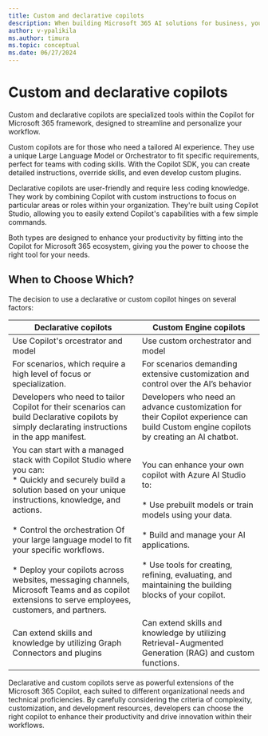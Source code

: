 ```yaml
---
title: Custom and declarative copilots
description: When building Microsoft 365 AI solutions for business, you can either extend Copilot or build your own copilot from the ground up. Use this decision guide to explore your options and considerations.
author: v-ypalikila
ms.author: timura
ms.topic: conceptual
ms.date: 06/27/2024
---
```


# Custom and declarative copilots

Custom and declarative copilots are specialized tools within the Copilot for Microsoft 365 framework, designed to streamline and personalize your workflow.

Custom copilots are for those who need a tailored AI experience. They use a unique Large Language Model or Orchestrator to fit specific requirements, perfect for teams with coding skills. With the Copilot SDK, you can create detailed instructions, override skills, and even develop custom plugins.

Declarative copilots are user-friendly and require less coding knowledge. They work by combining Copilot with custom instructions to focus on particular areas or roles within your organization. They're built using Copilot Studio, allowing you to easily extend Copilot's capabilities with a few simple commands.

Both types are designed to enhance your productivity by fitting into the Copilot for Microsoft 365 ecosystem, giving you the power to choose the right tool for your needs.

## When to Choose Which?

The decision to use a declarative or custom copilot hinges on several factors:

|Declarative copilots  |Custom Engine copilots  |
|---------|---------|
|Use Copilot's orcestrator and model     |   Use custom orchestrator and model |
|For scenarios, which require a high level of focus or specialization.| For scenarios demanding extensive customization and control over the AI’s behavior|
|Developers who need to tailor Copilot for their scenarios can build Declarative copilots by simply declarating instructions in the app manifest. | Developers who need an advance customization for their Copilot experience can build Custom engine copilots by creating an AI chatbot.|
|You can start with a managed stack with Copilot Studio where you can:<br> * Quickly and securely build a solution based on your unique instructions, knowledge, and actions. <br><br> * Control the orchestration Of your large language model to fit your specific workflows. <br><br> * Deploy your copilots across websites, messaging channels, Microsoft Teams and as copilot extensions to serve employees, customers, and partners.    |You can enhance your own copilot with Azure AI Studio to: <br><br> * Use prebuilt models or train models using your data. <br><br> * Build and manage your AI applications. <br><br> * Use tools for creating, refining, evaluating, and maintaining the building blocks of your copilot.        |
|Can extend skills and knowledge by utilizing Graph Connectors and plugins | Can extend skills and knowledge by utilizing Retrieval-Augmented Generation (RAG) and custom functions.|

Declarative and custom copilots serve as powerful extensions of the Microsoft 365 Copilot, each suited to different organizational needs and technical proficiencies. By carefully considering the criteria of complexity, customization, and development resources, developers can choose the right copilot to enhance their productivity and drive innovation within their workflows.
